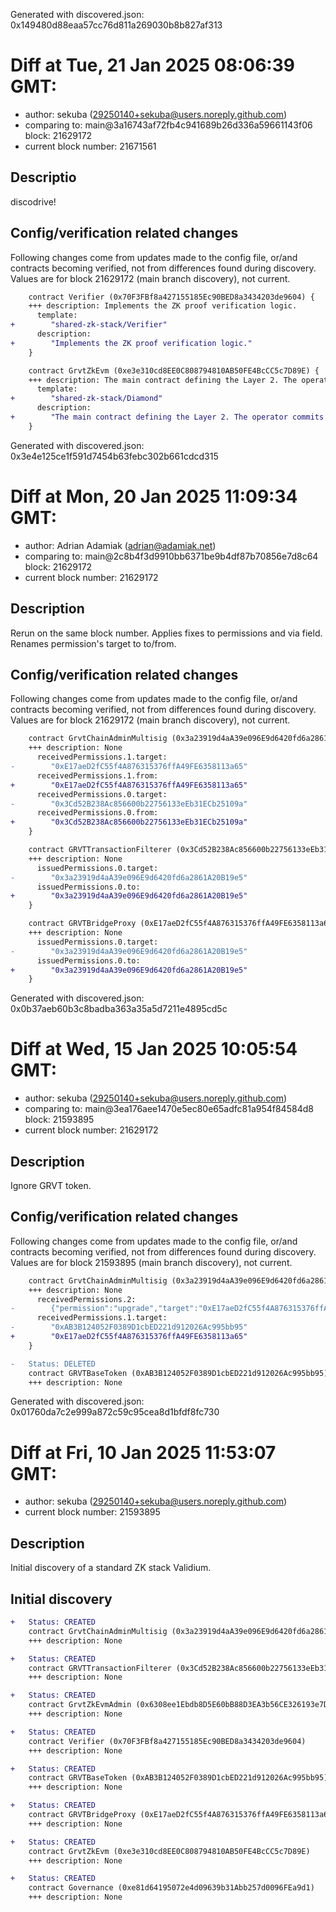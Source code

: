 Generated with discovered.json: 0x149480d88eaa57cc76d811a269030b8b827af313

# Diff at Tue, 21 Jan 2025 08:06:39 GMT:

- author: sekuba (<29250140+sekuba@users.noreply.github.com>)
- comparing to: main@3a16743af72fb4c941689b26d336a59661143f06 block: 21629172
- current block number: 21671561

## Descriptio

discodrive!

## Config/verification related changes

Following changes come from updates made to the config file,
or/and contracts becoming verified, not from differences found during
discovery. Values are for block 21629172 (main branch discovery), not current.

```diff
    contract Verifier (0x70F3FBf8a427155185Ec90BED8a3434203de9604) {
    +++ description: Implements the ZK proof verification logic.
      template:
+        "shared-zk-stack/Verifier"
      description:
+        "Implements the ZK proof verification logic."
    }
```

```diff
    contract GrvtZkEvm (0xe3e310cd8EE0C808794810AB50FE4BcCC5c7D89E) {
    +++ description: The main contract defining the Layer 2. The operator commits blocks and provides a ZK proof which is validated by the Verifier contract and then processes transactions. During batch execution it processes L1 --> L2 and L2 --> L1 transactions.
      template:
+        "shared-zk-stack/Diamond"
      description:
+        "The main contract defining the Layer 2. The operator commits blocks and provides a ZK proof which is validated by the Verifier contract and then processes transactions. During batch execution it processes L1 --> L2 and L2 --> L1 transactions."
    }
```

Generated with discovered.json: 0x3e4e125ce1f591d7454b63febc302b661cdcd315

# Diff at Mon, 20 Jan 2025 11:09:34 GMT:

- author: Adrian Adamiak (<adrian@adamiak.net>)
- comparing to: main@2c8b4f3d9910bb6371be9b4df87b70856e7d8c64 block: 21629172
- current block number: 21629172

## Description

Rerun on the same block number. Applies fixes to permissions and via field. Renames permission's target to to/from.

## Config/verification related changes

Following changes come from updates made to the config file,
or/and contracts becoming verified, not from differences found during
discovery. Values are for block 21629172 (main branch discovery), not current.

```diff
    contract GrvtChainAdminMultisig (0x3a23919d4aA39e096E9d6420fd6a2861A20B19e5) {
    +++ description: None
      receivedPermissions.1.target:
-        "0xE17aeD2fC55f4A876315376ffA49FE6358113a65"
      receivedPermissions.1.from:
+        "0xE17aeD2fC55f4A876315376ffA49FE6358113a65"
      receivedPermissions.0.target:
-        "0x3Cd52B238Ac856600b22756133eEb31ECb25109a"
      receivedPermissions.0.from:
+        "0x3Cd52B238Ac856600b22756133eEb31ECb25109a"
    }
```

```diff
    contract GRVTTransactionFilterer (0x3Cd52B238Ac856600b22756133eEb31ECb25109a) {
    +++ description: None
      issuedPermissions.0.target:
-        "0x3a23919d4aA39e096E9d6420fd6a2861A20B19e5"
      issuedPermissions.0.to:
+        "0x3a23919d4aA39e096E9d6420fd6a2861A20B19e5"
    }
```

```diff
    contract GRVTBridgeProxy (0xE17aeD2fC55f4A876315376ffA49FE6358113a65) {
    +++ description: None
      issuedPermissions.0.target:
-        "0x3a23919d4aA39e096E9d6420fd6a2861A20B19e5"
      issuedPermissions.0.to:
+        "0x3a23919d4aA39e096E9d6420fd6a2861A20B19e5"
    }
```

Generated with discovered.json: 0x0b37aeb60b3c8badba363a35a5d7211e4895cd5c

# Diff at Wed, 15 Jan 2025 10:05:54 GMT:

- author: sekuba (<29250140+sekuba@users.noreply.github.com>)
- comparing to: main@3ea176aee1470e5ec80e65adfc81a954f84584d8 block: 21593895
- current block number: 21629172

## Description

Ignore GRVT token.

## Config/verification related changes

Following changes come from updates made to the config file,
or/and contracts becoming verified, not from differences found during
discovery. Values are for block 21593895 (main branch discovery), not current.

```diff
    contract GrvtChainAdminMultisig (0x3a23919d4aA39e096E9d6420fd6a2861A20B19e5) {
    +++ description: None
      receivedPermissions.2:
-        {"permission":"upgrade","target":"0xE17aeD2fC55f4A876315376ffA49FE6358113a65"}
      receivedPermissions.1.target:
-        "0xAB3B124052F0389D1cbED221d912026Ac995bb95"
+        "0xE17aeD2fC55f4A876315376ffA49FE6358113a65"
    }
```

```diff
-   Status: DELETED
    contract GRVTBaseToken (0xAB3B124052F0389D1cbED221d912026Ac995bb95)
    +++ description: None
```

Generated with discovered.json: 0x01760da7c2e999a872c59c95cea8d1bfdf8fc730

# Diff at Fri, 10 Jan 2025 11:53:07 GMT:

- author: sekuba (<29250140+sekuba@users.noreply.github.com>)
- current block number: 21593895

## Description

Initial discovery of a standard ZK stack Validium.

## Initial discovery

```diff
+   Status: CREATED
    contract GrvtChainAdminMultisig (0x3a23919d4aA39e096E9d6420fd6a2861A20B19e5)
    +++ description: None
```

```diff
+   Status: CREATED
    contract GRVTTransactionFilterer (0x3Cd52B238Ac856600b22756133eEb31ECb25109a)
    +++ description: None
```

```diff
+   Status: CREATED
    contract GrvtZkEvmAdmin (0x6308ee1Ebdb8D5E60bB88D3EA3b56CE326193e7D)
    +++ description: None
```

```diff
+   Status: CREATED
    contract Verifier (0x70F3FBf8a427155185Ec90BED8a3434203de9604)
    +++ description: None
```

```diff
+   Status: CREATED
    contract GRVTBaseToken (0xAB3B124052F0389D1cbED221d912026Ac995bb95)
    +++ description: None
```

```diff
+   Status: CREATED
    contract GRVTBridgeProxy (0xE17aeD2fC55f4A876315376ffA49FE6358113a65)
    +++ description: None
```

```diff
+   Status: CREATED
    contract GrvtZkEvm (0xe3e310cd8EE0C808794810AB50FE4BcCC5c7D89E)
    +++ description: None
```

```diff
+   Status: CREATED
    contract Governance (0xe81d64195072e4d09639b31Abb257d0096FEa9d1)
    +++ description: None
```
